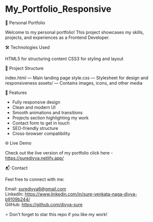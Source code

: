 # My_Portfolio_Responsive

🌟 Personal Portfolio

Welcome to my personal portfolio! This project showcases my skills, projects, and experiences as a Frontend Developer.

🛠️ Technologies Used

HTML5 for structuring content
CSS3 for styling and layout

📂 Project Structure

index.html — Main landing page
style.css — Stylesheet for design and responsiveness
assets/ — Contains images, icons, and other media

🚀 Features

- Fully responsive design
- Clean and modern UI
- Smooth animations and transitions
- Projects section highlighting my work
- Contact form to get in touch
- SEO-friendly structure
- Cross-browser compatibility

🌐 Live Demo

Check out the live version of my portfolio click here - https://suredivya.netlify.app/

📬 Contact

Feel free to connect with me:

Email: suredivya6@gmail.com  
LinkedIn: https://www.linkedin.com/in/sure-venkata-naga-divya-b9109b244/  
GitHub: https://github.com/divya-sure  

⭐ Don't forget to star this repo if you like my work!
